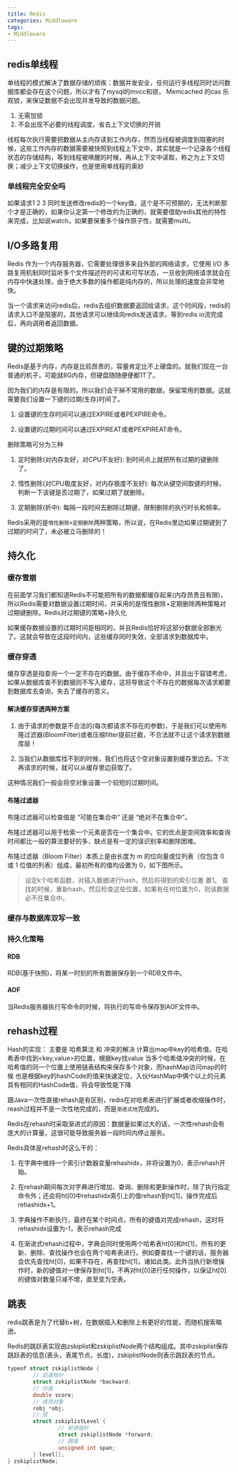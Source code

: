 ```yaml
---
title: Redis
categories: Middleware
tags:
- Middleware
---
```



## redis单线程
单线程的模式解决了数据存储的顽疾：数据并发安全，任何运行多线程同时访问数据库都会存在这个问题，所以才有了mysql的mvcc和锁， Memcached 的cas 乐观锁，来保证数据不会出现并发导致的数据问题。

1. 无需加锁
2. 不会出现不必要的线程调度，省去上下文切换的开销

线程每次执行需要把数据从主内存读到工作内存，然而当线程被调度到阻塞的时候，这些工作内存的数据需要被快照到线程上下文中，其实就是一个记录各个线程状态的存储结构，等到线程被唤醒的时候，再从上下文中读取，称之为上下文切换；减少上下文切换操作，也是使用单线程的奥妙

### 单线程完全安全吗
如果请求1 2 3 同时发送修改redis的一个key值，这个是不可预期的，无法判断那个才是正确的，如果你认定第一个修改的为正确的，就需要借助redis其他的特性来完成，比如说watch，如果要保重多个操作原子性，就需要multi。

## I/O多路复用
Redis 作为一个内存服务器，它需要处理很多来自外部的网络请求，它使用 I/O 多路复用机制同时监听多个文件描述符的可读和可写状态，一旦收到网络请求就会在内存中快速处理，由于绝大多数的操作都是纯内存的，所以处理的速度会非常地快。

当一个请求来访问redis后，redis去组织数据要返回给请求，这个时间段，redis的请求入口不是阻塞的，其他请求可以继续向redis发送请求，等到redis io流完成后，再向调用者返回数据。


## 键的过期策略
Redis是基于内存，内存是比较昂贵的，容量肯定比不上硬盘的。就我们现在一台普通的机子，可能就8G内存，但硬盘随随便便都1T了。

因为我们的内存是有限的。所以我们会干掉不常用的数据，保留常用的数据。这就需要我们设置一下键的过期(生存)时间了。

1. 设置键的生存时间可以通过EXPIRE或者PEXPIRE命令。

2. 设置键的过期时间可以通过EXPIREAT或者PEXPIREAT命令。

删除策略可分为三种

1. 定时删除(对内存友好，对CPU不友好): 到时间点上就把所有过期的键删除了。

2. 惰性删除(对CPU极度友好，对内存极度不友好): 每次从键空间取键的时候，判断一下该键是否过期了，如果过期了就删除。

3. 定期删除(折中): 每隔一段时间去删除过期键，限制删除的执行时长和频率。

Redis采用的是`惰性删除+定期删除`两种策略，所以说，在Redis里边如果过期键到了过期的时间了，未必被立马删除的！

## 持久化
### 缓存雪崩

在前面学习我们都知道Redis不可能把所有的数据都缓存起来(内存昂贵且有限)，所以Redis需要对数据设置过期时间，并采用的是惰性删除+定期删除两种策略对过期键删除。Redis对过期键的策略+持久化

如果缓存数据设置的过期时间是相同的，并且Redis恰好将这部分数据全部删光了。这就会导致在这段时间内，这些缓存同时失效，全部请求到数据库中。

### 缓存穿透

缓存穿透是指查询一个一定不存在的数据。由于缓存不命中，并且出于容错考虑，如果从数据库查不到数据则不写入缓存，这将导致这个不存在的数据每次请求都要到数据库去查询，失去了缓存的意义。

#### 解决缓存穿透两种方案

1. 由于请求的参数是不合法的(每次都请求不存在的参数)，于是我们可以使用布隆过滤器(BloomFilter)或者压缩filter提前拦截，不合法就不让这个请求到数据库层！

2. 当我们从数据库找不到的时候，我们也将这个空对象设置到缓存里边去。下次再请求的时候，就可以从缓存里边获取了。

这种情况我们一般会将空对象设置一个较短的过期时间。

#### 布隆过滤器
布隆过滤器可以检查值是 “可能在集合中” 还是 “绝对不在集合中”。

布隆过滤器可以用于检索一个元素是否在一个集合中。它的优点是空间效率和查询时间都比一般的算法要好的多，缺点是有一定的误识别率和删除困难。

布隆过滤器（Bloom Filter）本质上是由长度为 m 的位向量或位列表（仅包含 0 或 1 位值的列表）组成，最初所有的值均设置为 0，如下图所示。

> 设定k个哈希函数，对插入数据进行hash，然后将得到的索引位置 置1。
> 查找的时候，重新hash，然后检查这些位置，如果有任何位置为0，则该数据必不在集合中。

### 缓存与数据库双写一致

### 持久化策略
#### RDB
RDB(基于快照)，将某一时刻的所有数据保存到一个RDB文件中。

#### AOF
当Redis服务器执行写命令的时候，将执行的写命令保存到AOF文件中。

## rehash过程
Hash的实现：
主要是 哈希算法 和 冲突的解决
计算出map中key的哈希值，在哈希表中找到<key,value>的位置，根据key找value
当多个哈希值冲突的时候，在哈希值的同一个位置上使用链表结构来保存多个对象，而hashMap访问map的时候
也是根据key的hashCode的值来快速定位，入伙HashMap中俩个以上的元素具有相同的HashCode值，将会导致性能下降

跟Java一次性直接rehash是有区别，redis在对哈希表进行扩展或者收缩操作时，reash过程并不是一次性地完成的，而是`渐进式地`完成的。

Redis在rehash时采取渐进式的原因：数据量如果过大的话，一次性rehash会有庞大的计算量，这很可能导致服务器一段时间内停止服务。

Redis具体是rehash时这么干的：
1. 在字典中维持一个索引计数器变量rehashidx，并将设置为0，表示rehash开始。

2. 在rehash期间每次对字典进行增加、查询、删除和更新操作时，除了执行指定命令外；还会将ht[0]中rehashidx索引上的值rehash到ht[1]，操作完成后rehashidx+1。

3. 字典操作不断执行，最终在某个时间点，所有的键值对完成rehash，这时将rehashidx设置为-1，表示rehash完成

4. 在渐进式rehash过程中，字典会同时使用两个哈希表ht[0]和ht[1]，所有的更新、删除、查找操作也会在两个哈希表进行。例如要查找一个键的话，服务器会优先查找ht[0]，如果不存在，再查找ht[1]，诸如此类。此外当执行新增操作时，新的键值对一律保存到ht[1]，不再对ht[0]进行任何操作，以保证ht[0]的键值对数量只减不增，直至变为空表。

## 跳表
redis跳表是为了代替b+树，在数据插入和删除上有更好的性能，而随机搜索略逊。

Redis的跳跃表实现由zskiplist和zskiplistNode两个结构组成。其中zskiplist保存跳跃表的信息(表头，表尾节点，长度)，zskiplistNode则表示跳跃表的节点。

```cpp
typeof struct zskiplistNode {
        // 后退指针
        struct zskiplistNode *backward;
        // 分值
        double score;
        // 成员对象
        robj *obj;
        // 层
        struct zskiplistLevel {
                // 前进指针
                struct zskiplistNode *forward;
                // 跨度
                unsigned int span;
        } level[];
} zskiplistNode;
```